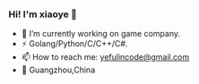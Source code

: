 ### Hi! I'm xiaoye 👋

- 🔭 I’m currently working on game company.
- ⚡ Golang/Python/C/C++/C#.
- 📫 How to reach me: yefulincode@gmail.com
- 🍻 Guangzhou,China

<!--
**trainking/trainking** is a ✨ _special_ ✨ repository because its `README.md` (this file) appears on your GitHub profile.

Here are some ideas to get you started:

- 🔭 I’m currently working on ...
- 🌱 I’m currently learning ...
- 👯 I’m looking to collaborate on ...
- 🤔 I’m looking for help with ...
- 💬 Ask me about ...
- 📫 How to reach me: ...
- 😄 Pronouns: ...

-->
